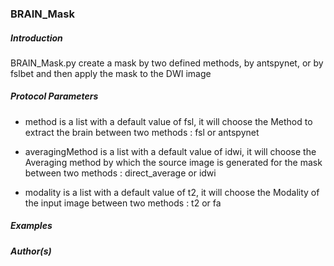 ### BRAIN_Mask

##### Introduction

BRAIN_Mask.py create a mask by two defined methods, by antspynet, or by fslbet and then apply the mask to the DWI image

##### Protocol Parameters

- method is a list with a default value of fsl, it will choose the Method to extract the brain between two methods : fsl or antspynet

- averagingMethod is a list with a default value of idwi, it will choose the Averaging method by which the source image is generated for the mask between two methods : direct_average or idwi

- modality is a list with a default value of t2, it will choose the Modality of the input image between two methods : t2 or fa

##### Examples


##### Author(s)

